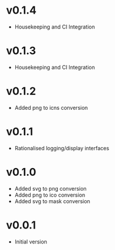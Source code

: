 # v0.1.4
* Housekeeping and CI Integration

# v0.1.3
* Housekeeping and CI Integration

# v0.1.2
* Added png to icns conversion

# v0.1.1
* Rationalised logging/display interfaces

# v0.1.0
* Added svg to png conversion
* Added png to ico conversion
* Added svg to mask conversion

# v0.0.1
* Initial version

